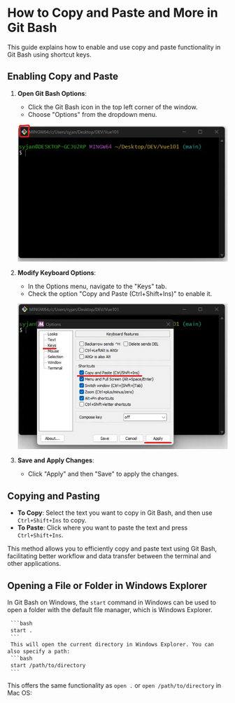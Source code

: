 # How to Copy and Paste and More in Git Bash

This guide explains how to enable and use copy and paste functionality in Git Bash using shortcut keys.

## Enabling Copy and Paste

1. **Open Git Bash Options**:
   - Click the Git Bash icon in the top left corner of the window.
   - Choose "Options" from the dropdown menu.

   ![Open Git Bash Options](figures/gitbash_1.png)

2. **Modify Keyboard Options**:
   - In the Options menu, navigate to the "Keys" tab.
   - Check the option "Copy and Paste (Ctrl+Shift+Ins)" to enable it.

   ![Modify Keyboard Options](figures/gitbash_2.png)

3. **Save and Apply Changes**:
   - Click "Apply" and then "Save" to apply the changes.

## Copying and Pasting

- **To Copy**: Select the text you want to copy in Git Bash, and then use `Ctrl+Shift+Ins` to copy.
- **To Paste**: Click where you want to paste the text and press `Ctrl+Shift+Ins`.

This method allows you to efficiently copy and paste text using Git Bash, facilitating better workflow and data transfer between the terminal and other applications.

## Opening a File or Folder in Windows Explorer

In Git Bash on Windows, the `start` command in Windows can be used to open a folder with the default file manager, which is Windows Explorer.

     ```bash
     start .
     ```
     This will open the current directory in Windows Explorer. You can also specify a path:
     ```bash
     start /path/to/directory
     ```

This offers the same functionality as `open .` or `open /path/to/directory` in Mac OS: